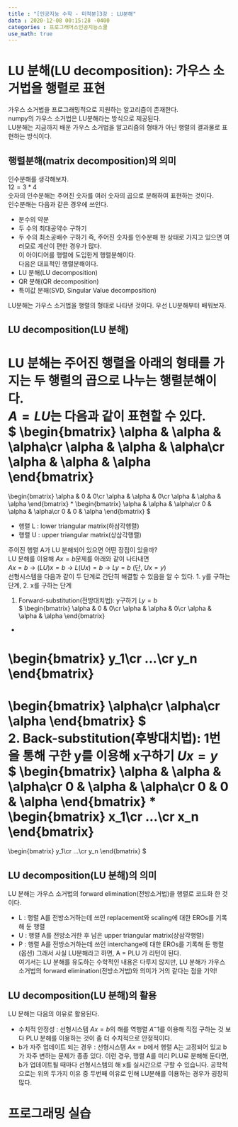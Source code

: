 ```yaml
---
title : "[인공지능 수학 - 미적분]3강 : LU분해"
data : 2020-12-08 00:15:28 -0400
categories : 프로그래머스인공지능스쿨
use_math: true
---
```

# LU 분해(LU decomposition): 가우스 소거법을 행렬로 표현
가우스 소거법을 프로그래밍적으로 지원하는 알고리즘이 존재한다.  
numpy의 가우스 소거법은 LU분해라는 방식으로 제공된다.  
LU분해는 지금까지 배운 가우스 소거법을 알고리즘의 형태가 아닌 행렬의 결과물로 표현하는 방식이다.  
  
## 행렬분해(matrix decomposition)의 의미
인수분해를 생각해보자.  
$12 = 3 * 4$  
숫자의 인수분해는 주어진 숫자를 여러 숫자의 곱으로 분해하여 표현하는 것이다.  
인수분해는 다음과 같은 경우에 쓰인다.  
- 분수의 약분
- 두 수의 최대공약수 구하기
- 두 수의 최소공배수 구하기
즉, 주어진 숫자를 인수분해 한 상태로 가지고 있으면 여러모로 계산이 편한 경우가 많다.  
이 아이디어를 행렬에 도입한게 행렬분해이다.  
다음은 대표적인 행렬분해이다.  
- LU 분해(LU decomposition)
- QR 분해(QR decomposition)
- 특이값 분해(SVD, Singular Value decomposition)
  
LU분해는 가우스 소거법을 행렬의 형태로 나타낸 것이다. 우선 LU분해부터 배워보자.  
  
## LU decomposition(LU 분해)
LU 분해는 주어진 행렬을 아래의 형태를 가지는 두 행렬의 곱으로 나누는 행렬분해이다.  
$A = LU$는 다음과 같이 표현할 수 있다.  
$
\begin{bmatrix}
\alpha & \alpha & \alpha\cr
\alpha & \alpha & \alpha\cr
\alpha & \alpha & \alpha
\end{bmatrix}
=
\begin{bmatrix}
\alpha & 0 & 0\cr
\alpha & \alpha & 0\cr
\alpha & \alpha & \alpha
\end{bmatrix}
*
\begin{bmatrix}
\alpha & \alpha & \alpha\cr
0 & \alpha & \alpha\cr
0 & 0 & \alpha
\end{bmatrix}
$  
- 행렬 L : lower triangular matrix(하삼각행렬)
- 행렬 U : upper triangular matrix(상삼각행렬)
  
주이진 행렬 A가 LU 분해되어 있으면 어떤 장점이 있을까?  
LU 분해를 이용해 $Ax = b$문제를 아래와 같이 나타내면  
$Ax = b$ -> $(LU)x = b$ -> $L(Ux) = b$ -> $Ly = b$ (단, $Ux = y$)  
선형시스템을 다음과 같이 두 단계로 간단히 해결할 수 있음을 알 수 있다. 1. y를 구하는 단계, 2. x를 구하는 단계  
1. Forward-substitution(전방대치법): y구하기
$Ly = b$  
$
\begin{bmatrix}
\alpha & 0 & 0\cr
\alpha & \alpha & 0\cr
\alpha & \alpha & \alpha
\end{bmatrix}
*
\begin{bmatrix}
y_1\cr
...\cr
y_n
\end{bmatrix}
=
\begin{bmatrix}
\alpha\cr
\alpha\cr
\alpha
\end{bmatrix}
$  
2. Back-substitution(후방대치법): 1번을 통해 구한 y를 이용해 x구하기
$Ux = y$  
$
\begin{bmatrix}
\alpha & \alpha & \alpha\cr
0 & \alpha & \alpha\cr
0 & 0 & \alpha
\end{bmatrix}
*
\begin{bmatrix}
x_1\cr
...\cr
x_n
\end{bmatrix}
=
\begin{bmatrix}
y_1\cr
...\cr
y_n
\end{bmatrix}
$  
  
## LU decomposition(LU 분해)의 의미
LU 분해는 가우스 소거법의 forward elimination(전방소거법)을 행렬로 코드화 한 것이다.
- L : 행렬 A를 전방소거하는데 쓰인 replacement와 scaling에 대한 EROs를 기록해 둔 행렬
- U : 행렬 A를 전방소거한 후 남은 upper triangular matrix(상삼각행렬)
- P : 행렬 A를 전방소거하는데 쓰인 interchange에 대한 EROs를 기록해 둔 행렬(옵션)
그래서 사실 LU분해라고 하면, A = PLU 가 리턴이 된다.  
여기서는 LU 분해를 유도하는 수학적인 내용은 다루지 않지만, LU 분해가 가우스 소거법의 forward elimination(전방소거법)와 의미가 거의 같다는 점을 기억!  
  
## LU decomposition(LU 분해)의 활용
LU 분해는 다음의 이유로 활용된다.  
- 수치적 안정성 : 선형시스템 $Ax = b$의 해를 역행렬 $A^-1$를 이용해 직접 구하는 것 보다 PLU 분해를 이용하는 것이 좀 더 수치적으로 안정적이다.
- b가 자주 업데이트 되는 경우 : 선형시스템 $Ax = b$에서 행렬 A는 고정되어 있고 b가 자주 변하는 문제가 종종 있다. 이런 경우, 행렬 A를 미리 PLU로 분해해 둔다면, b가 업데이트될 때마다 선형시스템의 해 x를 실시간으로 구할 수 있습니다.
공학적으로는 위의 두가지 이유 중 두번째 이유로 인해 LU분해를 이용하는 경우가 굉장히 많다.  
  
# 프로그래밍 실습